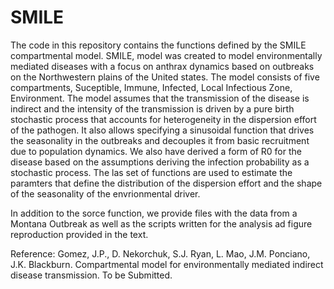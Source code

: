 # SMILE
The code in this repository contains the functions defined by the SMILE compartmental model. SMILE, model was created to model environmentally mediated diseases with a focus on anthrax dynamics based on outbreaks on the Northwestern plains of the United states. The model consists of five compartments, Suceptible, Immune, Infected, Local Infectious Zone, Environment. The model assumes that the transmission of the disease is indirect and the intensity of the transmission is driven by a pure birth stochastic process that accounts for heterogeneity in the dispersion effort of the pathogen. It also allows specifying a sinusoidal function that drives the seasonality in the outbreaks and decouples it from basic recruitment due to population dynamics. We also have derived a form of R0 for the disease based on the assumptions deriving the infection probability as a stochastic process. The las set of functions are used to estimate the paramters that define the distribution of the dispersion effort and the shape of the seasonality of the envrionmental driver.

In addition to the sorce function, we provide files with the data from a Montana Outbreak as well as the scripts written for the analysis ad figure reproduction provided in the text.

Reference:
Gomez, J.P., D. Nekorchuk, S.J. Ryan, L. Mao, J.M. Ponciano, J.K. Blackburn. Compartmental model for environmentally mediated indirect disease transmission. To be Submitted.
